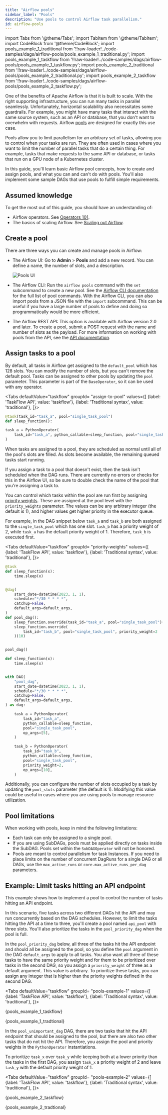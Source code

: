 ```yaml
---
title: "Airflow pools"
sidebar_label: "Pools"
description: "Use pools to control Airflow task parallelism."
id: airflow-pools
---
```


import Tabs from '@theme/Tabs';
import TabItem from '@theme/TabItem';
import CodeBlock from '@theme/CodeBlock';
import pools_example_1_traditional from '!!raw-loader!../code-samples/dags/airflow-pools/pools_example_1_traditional.py';
import pools_example_1_taskflow from '!!raw-loader!../code-samples/dags/airflow-pools/pools_example_1_taskflow.py';
import pools_example_2_traditional from '!!raw-loader!../code-samples/dags/airflow-pools/pools_example_2_traditional.py';
import pools_example_2_taskflow from '!!raw-loader!../code-samples/dags/airflow-pools/pools_example_2_taskflow.py';

One of the benefits of Apache Airflow is that it is built to scale. With the right supporting infrastructure, you can run many tasks in parallel seamlessly. Unfortunately, horizontal scalability also necessitates some guardrails. For example, you might have many tasks that interact with the same source system, such as an API or database, that you don't want to overwhelm with requests. Airflow [pools](https://airflow.apache.org/docs/apache-airflow/stable/administration-and-deployment/pools.html) are designed for exactly this use case.

Pools allow you to limit parallelism for an arbitrary set of tasks, allowing you to control when your tasks are run. They are often used in cases where you want to limit the number of parallel tasks that do a certain thing. For example, tasks that make requests to the same API or database, or tasks that run on a GPU node of a Kubernetes cluster.

In this guide, you'll learn basic Airflow pool concepts, how to create and assign pools, and what you can and can't do with pools. You'll also implement some sample DAGs that use pools to fulfill simple requirements. 

## Assumed knowledge

To get the most out of this guide, you should have an understanding of:

- Airflow operators. See [Operators 101](what-is-an-operator.md).
- The basics of scaling Airflow. See [Scaling out Airflow](airflow-scaling-workers.md).

## Create a pool

There are three ways you can create and manage pools in Airflow:

- The Airflow UI: Go to **Admin** > **Pools** and add a new record. You can define a name, the number of slots, and a description.

    ![Pools UI](/img/guides/pools_ui.png)

- The Airflow CLI: Run the `airflow pools` command with the `set` subcommand to create a new pool. See the [Airflow CLI documentation](https://airflow.apache.org/docs/apache-airflow/stable/cli-and-env-variables-ref.html#pools) for the full list of pool commands. With the Airflow CLI, you can also import pools from a JSON file with the `import` subcommand. This can be useful if you have a large number of pools to define and doing so programmatically would be more efficient.
- The Airflow REST API: This option is available with Airflow version 2.0 and later. To create a pool, submit a POST request with the name and number of slots as the payload. For more information on working with pools from the API, see the [API documentation](https://airflow.apache.org/docs/apache-airflow/stable/stable-rest-api-ref.html#operation/post_pool).


## Assign tasks to a pool

By default, all tasks in Airflow get assigned to the `default_pool` which has 128 slots. You can modify the number of slots, but you can't remove the default pool. Tasks can be assigned to other pools by updating the `pool` parameter. This parameter is part of the `BaseOperator`, so it can be used with any operator.

<Tabs
    defaultValue="taskflow"
    groupId= "assign-to-pool"
    values={[
        {label: 'TaskFlow API', value: 'taskflow'},
        {label: 'Traditional syntax', value: 'traditional'},
    ]}>

<TabItem value="taskflow">

```python
@task(task_id="task_a", pool="single_task_pool")
def sleep_function():
```

</TabItem>

<TabItem value="traditional">

```python
task_a = PythonOperator(
    task_id="task_a", python_callable=sleep_function, pool="single_task_pool"
)
```

</TabItem>
</Tabs>

When tasks are assigned to a pool, they are scheduled as normal until all of the pool's slots are filled. As slots become available, the remaining queued tasks start running. 

If you assign a task to a pool that doesn't exist, then the task isn't scheduled when the DAG runs. There are currently no errors or checks for this in the Airflow UI, so be sure to double check the name of the pool that you're assigning a task to.

You can control which tasks within the pool are run first by assigning [priority weights](https://airflow.apache.org/docs/apache-airflow/stable/administration-and-deployment/priority-weight.html). These are assigned at the pool level with the `priority_weights` parameter. The values can be any arbitrary integer (the default is 1), and higher values get higher priority in the executor queue.

For example, in the DAG snippet below `task_a` and `task_b` are both assigned to the `single_task_pool` which has one slot. `task_b` has a priority weight of 2, while `task_a` has the default priority weight of 1. Therefore, `task_b` is executed first.

<Tabs
    defaultValue="taskflow"
    groupId= "priority-weights"
    values={[
        {label: 'TaskFlow API', value: 'taskflow'},
        {label: 'Traditional syntax', value: 'traditional'},
    ]}>

<TabItem value="taskflow">

```python
@task
def sleep_function(x):
    time.sleep(x)


@dag(
    start_date=datetime(2023, 1, 1),
    schedule="*/30 * * * *",
    catchup=False,
    default_args=default_args,
)
def pool_dag():
    sleep_function.override(task_id="task_a", pool="single_task_pool")(5)
    sleep_function.override(
        task_id="task_b", pool="single_task_pool", priority_weight=2
    )(10)


pool_dag()
```

</TabItem>

<TabItem value="traditional">

```python
def sleep_function(x):
    time.sleep(x)


with DAG(
    "pool_dag",
    start_date=datetime(2023, 1, 1),
    schedule="*/30 * * * *",
    catchup=False,
    default_args=default_args,
) as dag:

    task_a = PythonOperator(
        task_id="task_a",
        python_callable=sleep_function,
        pool="single_task_pool",
        op_args=[5],
    )

    task_b = PythonOperator(
        task_id="task_b",
        python_callable=sleep_function,
        pool="single_task_pool",
        priority_weight=2,
        op_args=[10],
    )

```

</TabItem>
</Tabs>

Additionally, you can configure the number of slots occupied by a task by updating the `pool_slots` parameter (the default is 1). Modifying this value could be useful in cases where you are using pools to manage resource utilization. 

## Pool limitations

When working with pools, keep in mind the following limitations:

- Each task can only be assigned to a single pool.
- If you are using SubDAGs, pools must be applied directly on tasks inside the SubDAG. Pools set within the `SubDAGOperator` will not be honored.
- Pools are meant to control parallelism for task Instances. If you need to place limits on the number of concurrent DagRuns for a single DAG or all DAGs, use the `max_active_runs` or `core.max_active_runs_per_dag` parameters.

## Example: Limit tasks hitting an API endpoint

This example shows how to implement a pool to control the number of tasks hitting an API endpoint. 

In this scenario, five tasks across two different DAGs hit the API and may run concurrently based on the DAG schedules. However, to limit the tasks hitting the API at a time to three, you'll create a pool named `api_pool` with three slots. You'll also prioritize the tasks in the `pool_priority_dag` when the pool is full.

In the `pool_priority_dag` below, all three of the tasks hit the API endpoint and should all be assigned to the pool, so you define the `pool` argument in the DAG `default_args` to apply to all tasks. You also want all three of these tasks to have the same priority weight and for them to be prioritized over tasks in the second DAG, so you assign a `priority_weight` of three as a default argument. This value is arbitrary. To prioritize these tasks, you can assign any integer that is higher than the priority weights defined in the second DAG.

<Tabs
    defaultValue="taskflow"
    groupId= "pools-example-1"
    values={[
        {label: 'TaskFlow API', value: 'taskflow'},
        {label: 'Traditional syntax', value: 'traditional'},
    ]}>

<TabItem value="taskflow">

<CodeBlock language="python">{pools_example_1_taskflow}</CodeBlock>

</TabItem>

<TabItem value="traditional">

<CodeBlock language="python">{pools_example_1_tradtional}</CodeBlock>

</TabItem>
</Tabs>


In the `pool_unimportant_dag` DAG, there are two tasks that hit the API endpoint that should be assigned to the pool, but there are also two other tasks that do not hit the API. Therefore, you assign the pool and priority weights in the `PythonOperator` instantiations. 

To prioritize `task_x` over `task_y` while keeping both at a lower priority than the tasks in the first DAG, you assign `task_x` a priority weight of 2 and leave `task_y` with the default priority weight of 1. 

<Tabs
    defaultValue="taskflow"
    groupId= "pools-example-2"
    values={[
        {label: 'TaskFlow API', value: 'taskflow'},
        {label: 'Traditional syntax', value: 'traditional'},
    ]}>

<TabItem value="taskflow">

<CodeBlock language="python">{pools_example_2_taskflow}</CodeBlock>

</TabItem>

<TabItem value="traditional">

<CodeBlock language="python">{pools_example_2_tradtional}</CodeBlock>

</TabItem>
</Tabs>
